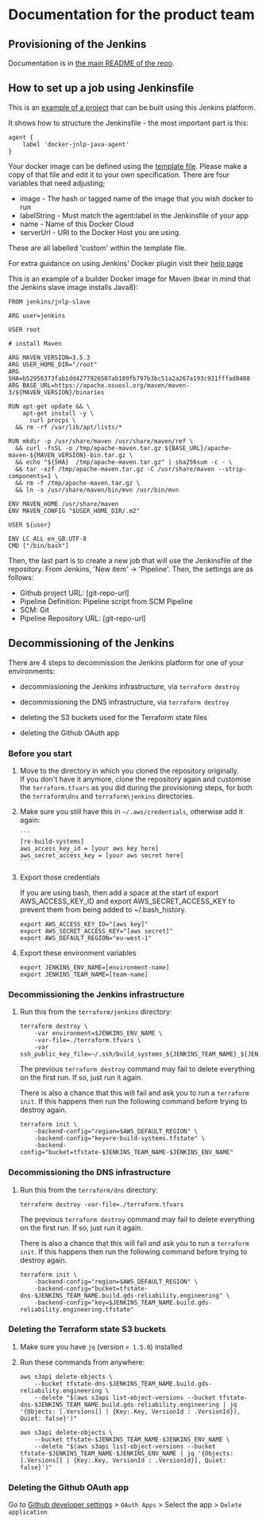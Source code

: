 # Documentation for the product team

## Provisioning of the Jenkins

Documentation is in [the main README of the repo].

## How to set up a job using Jenkinsfile

This is an [example of a project] that can be built using this Jenkins platform.

It shows how to structure the Jenkinsfile - the most important part is this:

```
agent {
    label 'docker-jnlp-java-agent'
}
```

Your docker image can be defined using the [template file].
Please make a copy of that file and edit it to your own specification. There are four variables that need adjusting;

* image - The hash or tagged name of the image that you wish docker to run
* labelString - Must match the agent:label in the Jenkinsfile of your app
* name - Name of this Docker Cloud
* serverUrl - URI to the Docker Host you are using.

These are all labelled 'custom' within the template file.

For extra guidance on using Jenkins' Docker plugin visit their [help page]

This is an example of a builder Docker image for Maven (bear in mind that the Jenkins slave image installs Java8):

```
FROM jenkins/jnlp-slave

ARG user=jenkins

USER root

# install Maven

ARG MAVEN_VERSION=3.5.3
ARG USER_HOME_DIR="/root"
ARG SHA=b52956373fab1dd4277926507ab189fb797b3bc51a2a267a193c931fffad8408
ARG BASE_URL=https://apache.osuosl.org/maven/maven-3/${MAVEN_VERSION}/binaries

RUN apt-get update && \
    apt-get install -y \
      curl procps \
  && rm -rf /var/lib/apt/lists/*

RUN mkdir -p /usr/share/maven /usr/share/maven/ref \
  && curl -fsSL -o /tmp/apache-maven.tar.gz ${BASE_URL}/apache-maven-${MAVEN_VERSION}-bin.tar.gz \
  && echo "${SHA}  /tmp/apache-maven.tar.gz" | sha256sum -c - \
  && tar -xzf /tmp/apache-maven.tar.gz -C /usr/share/maven --strip-components=1 \
  && rm -f /tmp/apache-maven.tar.gz \
  && ln -s /usr/share/maven/bin/mvn /usr/bin/mvn

ENV MAVEN_HOME /usr/share/maven
ENV MAVEN_CONFIG "$USER_HOME_DIR/.m2"

USER ${user}

ENV LC_ALL en_GB.UTF-8
CMD ["/bin/bash"]
```

Then, the last part is to create a new job that will use the Jenkinsfile of the repository.
From Jenkins, 'New item' -> 'Pipeline'. Then, the settings are as follows:

* Github project URL: [git-repo-url]
* Pipeline Definition: Pipeline script from SCM Pipeline
* SCM: Git
* Pipeline Repository URL: [git-repo-url]

## Decommissioning of the Jenkins

There are 4 steps to decommission the Jenkins platform for one of your environments:

* decommissioning the Jenkins infrastructure, via `terraform destroy`

* decommissioning the DNS infrastructure, via `terraform destroy`

* deleting the S3 buckets used for the Terraform state files

* deleting the Github OAuth app

### Before you start

1. Move to the directory in which you cloned the repository originally.\
If you don't have it anymore, clone the repository again and customise the `terraform.tfvars`
as you did during the provisioning steps, for both the `terraform\dns` and `terraform\jenkins` directories.

1. Make sure you still have this in `~/.aws/credentials`, otherwise add it again:

       ```
       [re-build-systems]
       aws_access_key_id = [your aws key here]
       aws_secret_access_key = [your aws secret here]
       ```

1. Export those credentials

   If you are using bash, then add a space at the start of export AWS_ACCESS_KEY_ID and export AWS_SECRET_ACCESS_KEY to prevent them from being added to ~/.bash_history.

   ```
   export AWS_ACCESS_KEY_ID="[aws key]"
   export AWS_SECRET_ACCESS_KEY="[aws secret]"
   export AWS_DEFAULT_REGION="eu-west-1"
   ```

1. Export these environment variables

    ```
    export JENKINS_ENV_NAME=[environment-name]
    export JENKINS_TEAM_NAME=[team-name]
    ```

### Decommissioning the Jenkins infrastructure

1. Run this from the `terraform/jenkins` directory:

    ```
    terraform destroy \
        -var environment=$JENKINS_ENV_NAME \
        -var-file=./terraform.tfvars \
        -var ssh_public_key_file=~/.ssh/build_systems_${JENKINS_TEAM_NAME}_${JENKINS_ENV_NAME}_rsa.pub
    ```

    The previous `terraform destroy` command may fail to delete everything on the first run. If so, just run it again.

    There is also a chance that this will fail and ask you to run a `terraform init`. If this happens then run the following command before trying to destroy again.

    ```
    terraform init \
        -backend-config="region=$AWS_DEFAULT_REGION" \
        -backend-config="key=re-build-systems.tfstate" \
        -backend-config="bucket=tfstate-$JENKINS_TEAM_NAME-$JENKINS_ENV_NAME"
    ```

### Decommissioning the DNS infrastructure

1. Run this from the `terraform/dns` directory:

    ```
    terraform destroy -var-file=./terraform.tfvars
    ```

    The previous `terraform destroy` command may fail to delete everything on the first run. If so, just run it again.

    There is also a chance that this will fail and ask you to run a `terraform init`. If this happens then run the following command before trying to destroy again.

    ```
    terraform init \
        -backend-config="region=$AWS_DEFAULT_REGION" \
        -backend-config="bucket=tfstate-dns-$JENKINS_TEAM_NAME.build.gds-reliability.engineering" \
        -backend-config="key=$JENKINS_TEAM_NAME.build.gds-reliability.engineering.tfstate"
    ```

### Deleting the Terraform state S3 buckets

1. Make sure you have `jq` (version `> 1.5.0`) installed

1. Run these commands from anywhere:

    ```
    aws s3api delete-objects \
        --bucket tfstate-dns-$JENKINS_TEAM_NAME.build.gds-reliability.engineering \
        --delete "$(aws s3api list-object-versions --bucket tfstate-dns-$JENKINS_TEAM_NAME.build.gds-reliability.engineering | jq '{Objects: [.Versions[] | {Key:.Key, VersionId : .VersionId}], Quiet: false}')"
    ```

    ```
    aws s3api delete-objects \
        --bucket tfstate-$JENKINS_TEAM_NAME-$JENKINS_ENV_NAME \
        --delete "$(aws s3api list-object-versions --bucket tfstate-$JENKINS_TEAM_NAME-$JENKINS_ENV_NAME | jq '{Objects: [.Versions[] | {Key:.Key, VersionId : .VersionId}], Quiet: false}')"
    ```

### Deleting the Github OAuth app

Go to [Github developer settings] > `OAuth Apps` > Select the app > `Delete application`


[the main README of the repo]: https://github.com/alphagov/re-build-systems-dns
[example of a project]: https://github.com/alphagov/re-build-systems-sample-java-app/tree/jenkinsfile-supported-by-re-build-mvp
[template file]: https://github.com/alphagov/re-build-systems/blob/master/docker/files/groovy/add-sample-agent-docker-image.groovy
[help page]: https://wiki.jenkins.io/display/JENKINS/Docker+Plugin
[Github developer settings]: https://github.com/settings/developers
